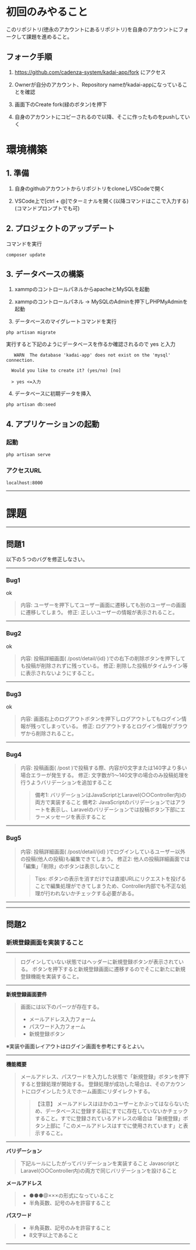 <h1>初回のみやること</h1>

このリポジトリ(徳永のアカウントにあるリポジトリ)を自身のアカウントにフォークして課題を進めること。

<h2>フォーク手順</h2>

1. https://github.com/cadenza-system/kadai-app/fork にアクセス

1. Ownerが自分のアカウント、Repository nameがkadai-appになっていることを確認

1. 画面下のCreate fork(緑のボタン)を押下

1. 自身のアカウントにコピーされるので以降、そこに作ったものをpushしていく


<h1>環境構築</h1>

<h2>1. 準備</h2>

1. 自身のgithubアカウントからリポジトリをcloneしVSCodeで開く

1. VSCode上で[ctrl + @]でターミナルを開く(以降コマンドはここで入力する)(コマンドプロンプトでも可)

<h2>2. プロジェクトのアップデート</h2>

コマンドを実行

```composer update```

<h2>3. データベースの構築</h2>

1. xammpのコントロールパネルからapacheとMySQLを起動

1. xammpのコントロールパネル -> MySQLのAdminを押下しPHPMyAdminを起動

1. データベースのマイグレートコマンドを実行

```
php artisan migrate
```

実行すると下記のようにデータベースを作るか確認されるので yes と入力

```
   WARN  The database 'kadai-app' does not exist on the 'mysql' connection.

  Would you like to create it? (yes/no) [no]

  > yes <=入力
  ```

  4. データベースに初期データを挿入
  ```
  php artisan db:seed
  ```

<h2>4. アプリケーションの起動</h2>

<h3>起動</h3>

```
php artisan serve
```

<h3>アクセスURL</h3>

```
localhost:8000
```

- - -

<h1>課題</h1>

- - -

<h2>問題1</h2>

以下の５つのバグを修正しなさい。

- - -

<h3>Bug1</h3>ok

>内容: ユーザーを押下してユーザー画面に遷移しても別のユーザーの画面に遷移してしまう。
修正: 正しいユーザーの情報が表示されること。

- - -

<h3>Bug2</h3>ok

>内容: 投稿詳細画面( /post/detail/{id} )での右下の削除ボタンを押下しても投稿が削除されずに残っている。
修正: 削除した投稿がタイムライン等に表示されないようにすること。

- - -

<h3>Bug3</h3>ok


>内容: 画面右上のログアウトボタンを押下しログアウトしてもログイン情報が残ってしまっている。
修正: ログアウトするとログイン情報がブラウザから削除されること。

- - -

<h3>Bug4</h3>

>内容: 投稿画面( /post )で投稿する際、内容が0文字または140字より多い場合エラーが発生する。
修正: 文字数が1～140文字の場合のみ投稿処理を行うようバリデーションを追加すること
>>備考1: バリデーションはJavaScriptとLaravel(○○Controller内)の両方で実装すること
備考2: JavaScriptのバリデーションではアラートを表示し、Laravelのバリデーションでは投稿ボタン下部にエラーメッセージを表示すること

- - -

<h3>Bug5</h3>

> 内容: 投稿詳細画面( /post/detail/{id} )でログインしているユーザー以外の投稿(他人の投稿)も編集できてしまう。
修正2: 他人の投稿詳細画面では「編集」「削除」のボタンは表示しないこと
>> Tips: ボタンの表示を消すだけでは直接URLにリクエストを投げることで編集処理ができてしまうため、Controller内部でも不正な処理が行われないかチェックする必要がある。

- - -
- - -

<h2>問題2</h2>

<h3>新規登録画面を実装すること</h3>

- - -

>ログインしていない状態ではヘッダーに新規登録ボタンが表示されている。
ボタンを押下すると新規登録画面に遷移するのでそこに新たに新規登録機能を実装すること。

- - -


**新規登録画面要件**

>画面には以下のパーツが存在する。
> * メールアドレス入力フォーム
> * パスワード入力フォーム
>* 新規登録ボタン

※実装や画面レイアウトはログイン画面を参考にするとよい。

- - -

**機能概要**

>メールアドレス、パスワードを入力した状態で「新規登録」ボタンを押下すると登録処理が開始する。
登録処理が成功した場合は、そのアカウントにログインしたうえでホーム画面にリダイレクトする。
>>【注意】 メールアドレスはほかのユーザーとかぶってはならないため、データベースに登録する前にすでに存在していないかチェックすること。すでに登録されているアドレスの場合は「新規登録」ボタン上部に「このメールアドレスはすでに使用されています」と表示すること。

- - -

**バリデーション**

>下記ルールにしたがってバリデーションを実装すること
JavascriptとLaravel(○○Controller内)の両方で同じバリデーションを設けること

**メールアドレス**
> * ●●●@×××の形式になっていること
> * 半角英数、記号のみを許容すること

**パスワード**

> * 半角英数、記号のみを許容すること
> * 8文字以上であること

- - -


